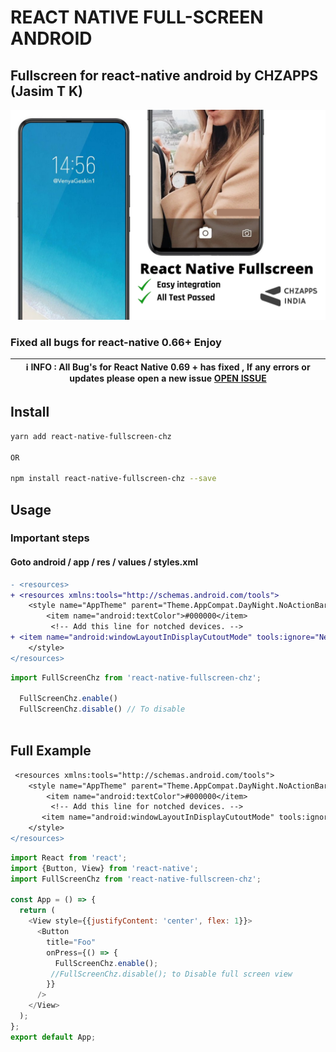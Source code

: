 # REACT NATIVE FULL-SCREEN ANDROID

## Fullscreen for react-native android by CHZAPPS (Jasim T K)

<img src="https://raw.githubusercontent.com/chzappsinc/react-native-fullscreen-chz/main/example/React%20Native%20Fullscreen.png" />

### Fixed all bugs for react-native 0.66+ Enjoy

|ℹ️ **INFO** : All Bug's for React Native 0.69 + has fixed , If any errors or updates please open a new issue [OPEN ISSUE](https://github.com/chzappsinc/react-native-fullscreen-chz/issues) |
| --- |

## Install

```sh
yarn add react-native-fullscreen-chz

OR

npm install react-native-fullscreen-chz --save

```

## Usage

### Important steps

#### Goto android / app / res / values / styles.xml

```diff
- <resources>
+ <resources xmlns:tools="http://schemas.android.com/tools">
    <style name="AppTheme" parent="Theme.AppCompat.DayNight.NoActionBar">
        <item name="android:textColor">#000000</item>
         <!-- Add this line for notched devices. -->
+ <item name="android:windowLayoutInDisplayCutoutMode" tools:ignore="NewApi">shortEdges</item> 
    </style>
</resources>

```

<!-- Now add this in styles.xml _This will help notched devices_

```diff
+ <item name="android:windowLayoutInDisplayCutoutMode" tools:ignore="NewApi">shortEdges</item>
```

This will help notched devices and help them to show on full screens

Js -->

```js
import FullScreenChz from 'react-native-fullscreen-chz';

  FullScreenChz.enable()
  FullScreenChz.disable() // To disable
  
```

## Full Example

```diff
 <resources xmlns:tools="http://schemas.android.com/tools">
    <style name="AppTheme" parent="Theme.AppCompat.DayNight.NoActionBar">
        <item name="android:textColor">#000000</item>
         <!-- Add this line for notched devices. -->
       <item name="android:windowLayoutInDisplayCutoutMode" tools:ignore="NewApi">shortEdges</item> 
    </style>
</resources>

```

```js
import React from 'react';
import {Button, View} from 'react-native';
import FullScreenChz from 'react-native-fullscreen-chz';

const App = () => {
  return (
    <View style={{justifyContent: 'center', flex: 1}}>
      <Button
        title="Foo"
        onPress={() => {
          FullScreenChz.enable();
         //FullScreenChz.disable(); to Disable full screen view
        }}
      />
    </View>
  );
};
export default App;
```
